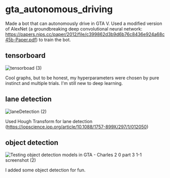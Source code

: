# gta_autonomous_driving

Made a bot that can autonomously drive in GTA V. Used a modified version of AlexNet (a groundbreaking deep convolutional
neural network: https://papers.nips.cc/paper/2012/file/c399862d3b9d6b76c8436e924a68c45b-Paper.pdf) to train the bot.

## tensorboard

![tensorboad (3)](https://user-images.githubusercontent.com/46112193/132958235-50992267-b7a6-48a8-bfbf-e7e3a4bd94e2.png)

Cool graphs, but to be honest, my hyperparameters were chosen by pure instinct and multiple trials. I'm still new to deep learning. 

## lane detection

![laneDetection (2)](https://user-images.githubusercontent.com/46112193/132958207-a2042e7e-c52e-46fb-bb78-1c69a0e3ccfb.png)

Used Hough Transform for lane detection (https://iopscience.iop.org/article/10.1088/1757-899X/297/1/012050)

## object detection

![Testing object detection models in GTA - Charles 2 0 part  3 1-1 screenshot (2)](https://user-images.githubusercontent.com/46112193/132958313-672849f3-b004-4771-8970-c04cbfd02dcd.png)

I added some object detection for fun.
